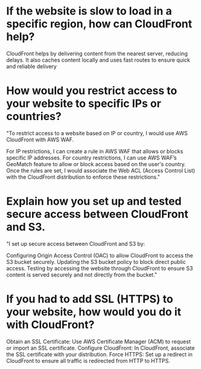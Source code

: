 # If the website is slow to load in a specific region, how can CloudFront help?
CloudFront helps by delivering content from the nearest server, reducing delays. It also caches content locally and uses fast routes to ensure quick and reliable delivery

# How would you restrict access to your website to specific IPs or countries?
  "To restrict access to a website based on IP or country, I would use AWS CloudFront with AWS WAF.

For IP restrictions, I can create a rule in AWS WAF that allows or blocks specific IP addresses.
For country restrictions, I can use AWS WAF’s GeoMatch feature to allow or block access based on the user's country. Once the rules are set, I would associate the Web ACL (Access Control List) with the CloudFront distribution to enforce these restrictions."

# Explain how you set up and tested secure access between CloudFront and S3.
 "I set up secure access between CloudFront and S3 by:

Configuring Origin Access Control (OAC) to allow CloudFront to access the S3 bucket securely.
Updating the S3 bucket policy to block direct public access.
Testing by accessing the website through CloudFront to ensure S3 content is served securely and not directly from the bucket."

# If you had to add SSL (HTTPS) to your website, how would you do it with CloudFront?
Obtain an SSL Certificate: Use AWS Certificate Manager (ACM) to request or import an SSL certificate.
Configure CloudFront: In CloudFront, associate the SSL certificate with your distribution.
Force HTTPS: Set up a redirect in CloudFront to ensure all traffic is redirected from HTTP to HTTPS.

#




